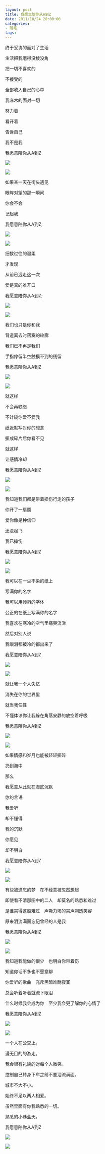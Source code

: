 ```yaml
---
layout: post
title: 我愿意陪你从A到Z
date: 2011/10/24 20:00:00
categories: 
- 随笔
tags: 
---
```


终于妥协的面对了生活

生活把我磨得没棱没角

把一切不喜欢的

不接受的

全部收入自己的心中

我麻木的面对一切

努力着

看开着

告诉自己

我不是我

我愿意陪你从A到Z

![](https://ww2.sinaimg.cn/large/006tNc79gw1faho2vbsedj308c069mx8.jpg)

![](https://ww1.sinaimg.cn/large/006tNc79gw1faho2x5cyuj308c069t8r.jpg)

如果某一天在街头遇见

眼眸对望的那一瞬间

你会不会

记起我

我愿意陪你从A到Z;

![](https://ww2.sinaimg.cn/large/006tNc79gw1faho2ygzeoj308c069t8r.jpg)

![](https://ww2.sinaimg.cn/large/006tNc79gw1faho2zhmc3j308c069mx8.jpg)

细数过往的温柔

才发现

从前已远走这一次

爱是真的难开口

我愿意陪你从A到Z;

![](https://ww3.sinaimg.cn/large/006tNc79gw1faho30w2vpj308c069mx9.jpg)

![](https://ww4.sinaimg.cn/large/006tNc79gw1faho32fnocj308c069wei.jpg)

我们也只是你和我

背道离去时落寞的轮廓

我们已不再是我们

手指停留半空触摸不到的残留

我愿意陪你从A到Z

![][1]

![][2]

就这样

不会再联络

不计较你爱不爱我

纸张默写对你的想念

撕成碎片后你看不见

就这样

让感情冷却

我愿意陪你从A到Z

![][3]

![][4]

我知道我们都是带着损伤行走的孩子

你开了一扇窗

爱你像是种信仰

还没起飞

我已摔伤

我愿意陪你从A到Z

![](https://ww4.sinaimg.cn/large/006tNc79gw1faho33peidj308c069dfx.jpg)

![](https://ww1.sinaimg.cn/large/006tNc79gw1faho35n0xbj308c069glo.jpg)

我可以在一尘不染的纸上

写满你的名字

我可以用倾斜的字体

公正的在纸上写满你的名字

我喜欢在寒冷的空气里痛哭流涕

然后对别人说

我眼泪都被冷的都出来了

我愿意陪你从A到Z

![](https://ww2.sinaimg.cn/large/006tNc79gw1faho37lzs6j308c069gln.jpg)

![](https://ww2.sinaimg.cn/large/006tNc79gw1faho38v7arj308c0693yk.jpg)

就让我一个人失忆

消失在你的世界里

就当我任性

不懂体谅你让我躲在角落安静的放空着呼吸

我愿意陪你从A到Z

![][5]

![][6]

如果情感和岁月也能被轻轻撕碎

扔到海中

那么

我愿意从此就在海底沉默

你的言语

我爱听

却不懂得

我的沉默

你愿见

却不明白

我愿意陪你从A到Z

![][7]

![][8]

有些被遗忘的梦　在不经意被忽然想起

即使看不清那图中的二人　却莫名的熟悉和难过

是谁哭得这般难过　声嘶力竭的哭声刺透笑容

原来泪流满面忘记曾经的人是我

我愿意陪你从A到Z

![][9]

![][10]

我知道我能做的很少　也明白你带着伤

知道你话不多也不愿意聊

你爱听的歌曲　充斥黑暗难耐寂寞

总会听着听着就流下眼泪

什么时候我会成为你　至少我会更了解你的心情了

我愿意陪你从A到Z

![][11]

![][12]

一个人在公交上。

漫无目的的游走。

我会很有礼貌的对每个人微笑。

控制自己转身下车之前不要泪流满面。

城市不大不小。

始终不足以两人相爱。

虽然里面有你我熟悉的一切。

熟悉的小巷蓝天。

我愿意陪你从A到Z

![](https://ww2.sinaimg.cn/large/006tNc79gw1faho3bizt3j308c069t8s.jpg)

![](https://ww2.sinaimg.cn/large/006tNc79gw1faho3d6y83j308c069t8s.jpg)


[1]:https://ww4.sinaimg.cn/large/006tNc79gw1f50zrn7dvtj308c0693yk

[2]:https://ww2.sinaimg.cn/large/006tNc79gw1f50zrvmg0bj308c069wej

[3]:https://ww3.sinaimg.cn/large/006tNc79gw1f50zs2e0x3j308c069aa3

[4]:https://ww1.sinaimg.cn/large/006tNc79gw1f50zs9575pj308c06974c

[5]:https://ww4.sinaimg.cn/large/006tNc79gw1f50zsg5zy7j308c069dfx

[6]:https://ww4.sinaimg.cn/large/006tNc79gw1f50zsog54oj308c069t8r

[7]:https://ww3.sinaimg.cn/large/006tNc79gw1f50zsuuhljj308c069wej

[8]:https://ww3.sinaimg.cn/large/006tNc79gw1f50zt0khk1j308c069jrf

[9]:https://ww3.sinaimg.cn/large/006tNc79gw1f50zt7fqbdj308c069jrf

[10]:https://ww3.sinaimg.cn/large/006tNc79gw1f50ztdzxxzj308c06974c

[11]:https://ww1.sinaimg.cn/large/006tNc79gw1f50ztkbq0ij308c06974d

[12]:https://ww4.sinaimg.cn/large/006tNc79gw1f50ztqfhb9j308c0693yj
